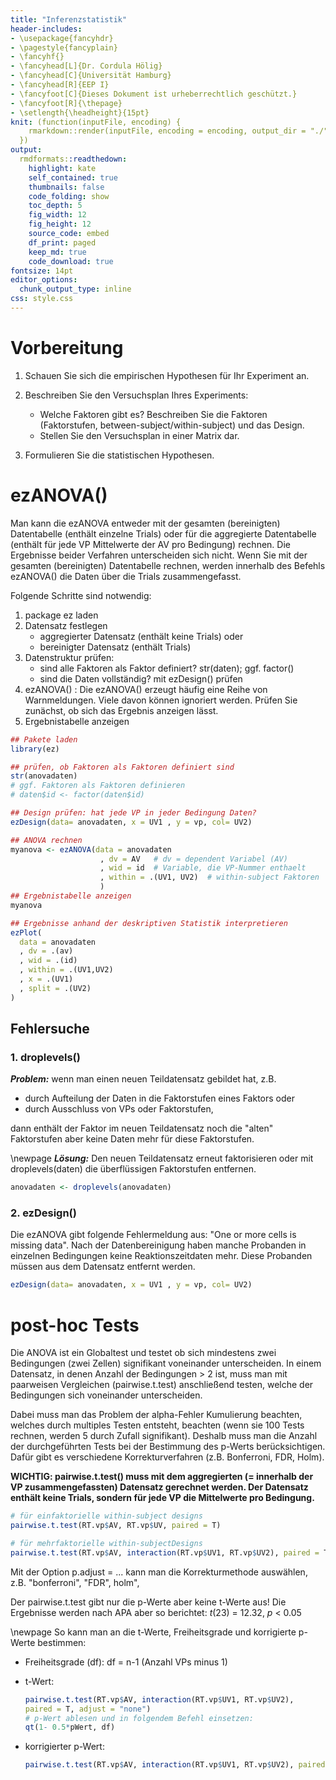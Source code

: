 ```yaml
---
title: "Inferenzstatistik"
header-includes: 
- \usepackage{fancyhdr} 
- \pagestyle{fancyplain} 
- \fancyhf{}
- \fancyhead[L]{Dr. Cordula Hölig}
- \fancyhead[C]{Universität Hamburg}
- \fancyhead[R]{EEP I}
- \fancyfoot[C]{Dieses Dokument ist urheberrechtlich geschützt.} 
- \fancyfoot[R]{\thepage} 
- \setlength{\headheight}{15pt} 
knit: (function(inputFile, encoding) {
    rmarkdown::render(inputFile, encoding = encoding, output_dir = "./")
  })
output:
  rmdformats::readthedown:
    highlight: kate
    self_contained: true
    thumbnails: false
    code_folding: show
    toc_depth: 5
    fig_width: 12 
    fig_height: 12
    source_code: embed
    df_print: paged
    keep_md: true
    code_download: true
fontsize: 14pt
editor_options: 
  chunk_output_type: inline
css: style.css
---
```




# Vorbereitung

1. Schauen Sie sich die empirischen Hypothesen für Ihr Experiment an. 
2. Beschreiben Sie den Versuchsplan Ihres Experiments: 
    *    Welche Faktoren gibt es? Beschreiben Sie die Faktoren (Faktorstufen, between-subject/within-subject) und das Design.
    *    Stellen Sie den Versuchsplan in einer Matrix dar.

3. Formulieren Sie die statistischen Hypothesen.


# ezANOVA()

Man kann die ezANOVA entweder mit der gesamten (bereinigten) Datentabelle (enthält einzelne Trials)
oder für die aggregierte Datentabelle (enthält für jede VP Mittelwerte der AV pro Bedingung) rechnen. Die Ergebnisse beider Verfahren unterscheiden sich nicht. Wenn Sie mit der gesamten (bereinigten) Datentabelle rechnen, werden innerhalb des Befehls ezANOVA() die Daten über die Trials zusammengefasst.

Folgende Schritte sind notwendig:

1. package ez laden
2. Datensatz festlegen
    + aggregierter Datensatz (enthält keine Trials) oder
    + bereinigter Datensatz (enthält Trials)
3. Datenstruktur prüfen: 
    + sind alle Faktoren als Faktor definiert? str(daten); ggf. factor() 
    + sind die Daten vollständig? mit ezDesign() prüfen
4. ezANOVA() : Die ezANOVA() erzeugt häufig eine Reihe von Warnmeldungen. Viele davon können ignoriert werden. Prüfen Sie zunächst, ob sich das Ergebnis anzeigen lässt.
5. Ergebnistabelle anzeigen
    


```r
## Pakete laden
library(ez)

## prüfen, ob Faktoren als Faktoren definiert sind
str(anovadaten)
# ggf. Faktoren als Faktoren definieren
# daten$id <- factor(daten$id)

## Design prüfen: hat jede VP in jeder Bedingung Daten?
ezDesign(data= anovadaten, x = UV1 , y = vp, col= UV2)

## ANOVA rechnen
myanova <- ezANOVA(data = anovadaten  
                    , dv = AV   # dv = dependent Variabel (AV)
                    , wid = id  # Variable, die VP-Nummer enthaelt
                    , within = .(UV1, UV2)  # within-subject Faktoren
                    )
## Ergebnistabelle anzeigen
myanova

## Ergebnisse anhand der deskriptiven Statistik interpretieren
ezPlot(
  data = anovadaten
  , dv = .(av)
  , wid = .(id)
  , within = .(UV1,UV2)
  , x = .(UV1)
  , split = .(UV2)
)
```

## Fehlersuche

### 1. droplevels()
***Problem:*** wenn man einen neuen Teildatensatz gebildet hat, z.B. 

*   durch Aufteilung der Daten in die Faktorstufen eines Faktors oder 
*   durch Ausschluss von VPs oder Faktorstufen, 

dann enthält der Faktor im neuen Teildatensatz noch die "alten" Faktorstufen aber keine Daten mehr für diese Faktorstufen.  

\newpage
***Lösung:*** Den neuen Teildatensatz erneut faktorisieren oder mit droplevels(daten) die überflüssigen Faktorstufen entfernen.


```r
anovadaten <- droplevels(anovadaten)
```
### 2. ezDesign()
Die ezANOVA gibt folgende Fehlermeldung aus: "One or more cells is missing data". 
Nach der Datenbereinigung haben manche Probanden in einzelnen Bedingungen keine Reaktionszeitdaten mehr. Diese Probanden müssen aus dem Datensatz entfernt werden.


```r
ezDesign(data= anovadaten, x = UV1 , y = vp, col= UV2)
```

# post-hoc Tests
Die ANOVA ist ein Globaltest und testet ob sich mindestens zwei Bedingungen (zwei Zellen)
signifikant voneinander unterscheiden. In einem Datensatz, in denen Anzahl der Bedingungen > 2 ist,
muss man mit paarweisen Vergleichen (pairwise.t.test) anschließend testen, welche der Bedingungen 
sich voneinander unterscheiden. 

Dabei muss man das Problem der alpha-Fehler Kumulierung beachten, welches 
durch multiples Testen entsteht, beachten (wenn sie 100 Tests rechnen, werden 5 durch Zufall 
signifikant). Deshalb muss man die Anzahl der durchgeführten Tests bei der Bestimmung des p-Werts 
berücksichtigen. Dafür gibt es verschiedene Korrekturverfahren (z.B. Bonferroni, FDR, Holm).


**WICHTIG: pairwise.t.test() muss mit dem aggregierten (= innerhalb der VP zusammengefassten) Datensatz gerechnet werden. Der Datensatz enthält keine Trials, sondern für jede VP die Mittelwerte pro Bedingung.** 


```r
# für einfaktorielle within-subject designs
pairwise.t.test(RT.vp$AV, RT.vp$UV, paired = T)

# für mehrfaktorielle within-subjectDesigns
pairwise.t.test(RT.vp$AV, interaction(RT.vp$UV1, RT.vp$UV2), paired = T)
```

Mit der Option p.adjust = ... kann man die Korrekturmethode auswählen, z.B. "bonferroni", "FDR", holm", 

Der pairwise.t.test gibt nur die p-Werte aber keine t-Werte aus! Die Ergebnisse werden nach APA aber so berichtet: *t*(23) = 12.32, *p* < 0.05

\newpage
So kann man an die t-Werte,  Freiheitsgrade und korrigierte p-Werte bestimmen:

* Freiheitsgrade (df): df = n-1 (Anzahl VPs minus 1)
* t-Wert: 
  
  ```r
  pairwise.t.test(RT.vp$AV, interaction(RT.vp$UV1, RT.vp$UV2),
  paired = T, adjust = "none")
  # p-Wert ablesen und in folgendem Befehl einsetzen:
  qt(1- 0.5*pWert, df)
  ```
* korrigierter p-Wert: 
  
  ```r
  pairwise.t.test(RT.vp$AV, interaction(RT.vp$UV1, RT.vp$UV2), paired = T)
  ```
